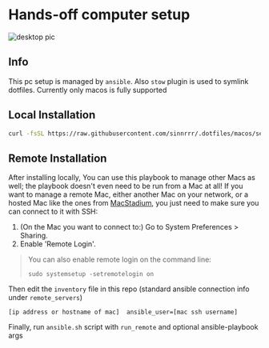 # Hands-off computer setup

![desktop pic](https://i.imgur.com/HDuGa52.jpeg)

## Info

This pc setup is managed by `ansible`. Also `stow` plugin is used to symlink dotfiles.
Currently only macos is fully supported

## Local Installation

```bash
curl -fsSL https://raw.githubusercontent.com/sinnrrr/.dotfiles/macos/setup.sh | sh -s
```

## Remote Installation

After installing locally,
You can use this playbook to manage other Macs as well; the playbook doesn't even need to be run from a Mac at all! If you want to manage a remote Mac, either another Mac on your network, or a hosted Mac like the ones from [MacStadium](https://www.macstadium.com), you just need to make sure you can connect to it with SSH:

  1. (On the Mac you want to connect to:) Go to System Preferences > Sharing.
  2. Enable 'Remote Login'.

> You can also enable remote login on the command line:
>
>     sudo systemsetup -setremotelogin on

Then edit the `inventory` file in this repo (standard ansible connection info under `remote_servers`)

```
[ip address or hostname of mac]  ansible_user=[mac ssh username]
```

Finally, run `ansible.sh` script with `run_remote` and optional ansible-playbook args
